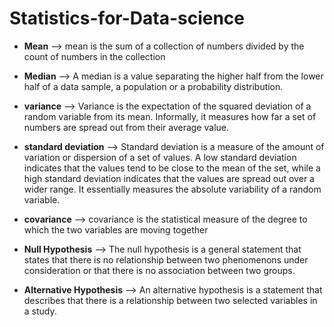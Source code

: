 # Statistics-for-Data-science

- **Mean** --> mean is the sum of a collection of numbers divided by the count of numbers in the collection

- **Median** --> A median is a value separating the higher half from the lower half of a data sample, a population or a probability distribution.

- **variance** --> Variance is the expectation of the squared deviation of a random variable from its mean. Informally, it measures how far a set of numbers are spread out from their average value.

- **standard deviation** --> Standard deviation is a measure of the amount of variation or dispersion of a set of values. A low standard deviation indicates that the values tend to be close to the mean of the set, while a high standard deviation indicates that the values are spread out over a wider range. It essentially measures the absolute variability of a random variable.

- **covariance** --> covariance is the statistical measure of the degree to which the two variables are moving together 

- **Null Hypothesis** --> The null hypothesis is a general statement that states that there is no relationship between two phenomenons under consideration or that there is no association between two groups. 

- **Alternative Hypothesis** --> An alternative hypothesis is a statement that describes that there is a relationship between two selected variables in a study.
